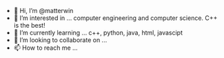 - 👋 Hi, I’m @matterwin
- 👀 I’m interested in ...
      computer engineering and computer science. C++ is the best!
- 🌱 I’m currently learning ...
    c++, python, java, html, javascipt
- 💞️ I’m looking to collaborate on ...
- 📫 How to reach me ...

<!---
matterwin/matterwin is a ✨ special ✨ repository because its `README.md` (this file) appears on your GitHub profile.
You can click the Preview link to take a look at your changes.
--->
